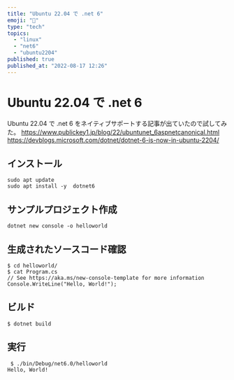 ```yaml
---
title: "Ubuntu 22.04 で .net 6"
emoji: "🔖"
type: "tech"
topics:
  - "linux"
  - "net6"
  - "ubuntu2204"
published: true
published_at: "2022-08-17 12:26"
---
```


# Ubuntu 22.04 で .net 6


Ubuntu 22.04 で .net 6 をネイティブサポートする記事が出ていたので試してみた。
https://www.publickey1.jp/blog/22/ubuntunet_6aspnetcanonical.html
https://devblogs.microsoft.com/dotnet/dotnet-6-is-now-in-ubuntu-2204/

## インストール

```
sudo apt update
sudo apt install -y  dotnet6
```

## サンプルプロジェクト作成

```
dotnet new console -o helloworld
```

## 生成されたソースコード確認

```
$ cd helloworld/
$ cat Program.cs
// See https://aka.ms/new-console-template for more information
Console.WriteLine("Hello, World!");
```

## ビルド

```
$ dotnet build
```

## 実行

```
 $ ./bin/Debug/net6.0/helloworld
Hello, World!
```

